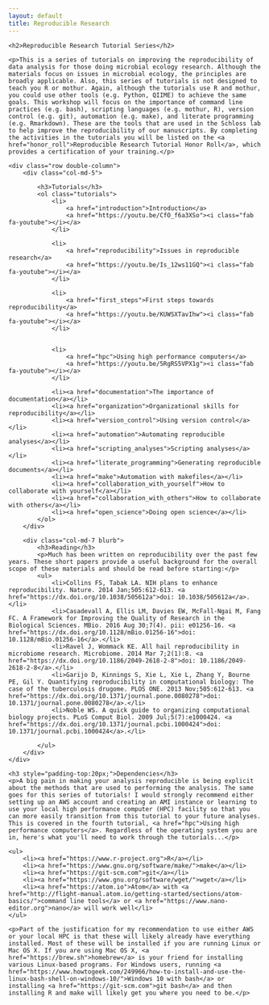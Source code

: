 ```yaml
---
layout: default
title: Reproducible Research
---
```

<div class="index">

	<h2>Reproducible Research Tutorial Series</h2>

	<p>This is a series of tutorials on improving the reproducibility of data analysis for those doing microbial ecology research. Although the materials focus on issues in microbial ecology, the principles are broadly applicable. Also, this series of tutorials is not designed to teach you R or mothur. Again, although the tutorials use R and mothur, you could use other tools (e.g. Python, QIIME) to achieve the same goals. This workshop will focus on the importance of command line practices (e.g. bash), scripting languages (e.g. mothur, R), version control (e.g. git), automation (e.g. make), and literate programming (e.g. Rmarkdown). These are the tools that are used in the Schloss lab to help improve the reproducibility of our manuscripts. By completing the activities in the tutorials you will be listed on the <a href="honor_roll">Reproducible Research Tutorial Honor Roll</a>, which provides a certification of your training.</p>

	<div class="row double-column">
		<div class="col-md-5">

			<h3>Tutorials</h3>
			<ol class="tutorials">
				<li>
					<a href="introduction">Introduction</a>
					<a href="https://youtu.be/CfO_f6a3XSo"><i class="fab fa-youtube"></i></a>
				</li>

				<li>
					<a href="reproducibility">Issues in reproducible research</a>
					<a href="https://youtu.be/Is_12ws11GQ"><i class="fab fa-youtube"></i></a>
				</li>

				<li>
					<a href="first_steps">First steps towards reproducibility</a>
					<a href="https://youtu.be/KUWSXTavIhw"><i class="fab fa-youtube"></i></a>
				</li>


				<li>
					<a href="hpc">Using high performance computers</a>
					<a href="https://youtu.be/5RgRS5VPX1g"><i class="fab fa-youtube"></i></a>
				</li>

				<li><a href="documentation">The importance of documentation</a></li>
				<li><a href="organization">Organizational skills for reproducibility</a></li>
				<li><a href="version_control">Using version control</a></li>
				<li><a href="automation">Automating reproducible analyses</a></li>
				<li><a href="scripting_analyses">Scripting analyses</a></li>
				<li><a href="literate_programming">Generating reproducible documents</a></li>
				<li><a href="make">Automation with makefiles</a></li>
				<li><a href="collaboration_with_yourself">How to collaborate with yourself</a></li>
				<li><a href="collaboration_with_others">How to collaborate with others</a></li>
				<li><a href="open_science">Doing open science</a></li>
			</ol>
		</div>

		<div class="col-md-7 blurb">
			<h3>Reading</h3>
			<p>Much has been written on reproducibility over the past few years. These short papers provide a useful background for the overall scope of these materials and should be read before starting:</p>
			<ul>
				<li>Collins FS, Tabak LA. NIH plans to enhance reproducibility. Nature. 2014 Jan;505:612-613. <a href="https://dx.doi.org/10.1038/505612a">doi: 10.1038/505612a</a>.</li>
				<li>Casadevall A, Ellis LM, Davies EW, McFall-Ngai M, Fang FC. A Framework for Improving the Quality of Research in the Biological Sciences. MBio. 2016 Aug 30;7(4). pii: e01256-16. <a href="https://dx.doi.org/10.1128/mBio.01256-16">doi: 10.1128/mBio.01256-16</a>.</li>
				<li>Ravel J, Wommack KE. All hail reproducibility in microbiome research. Microbiome. 2014 Mar 7;2(1):8. <a href="https://dx.doi.org/10.1186/2049-2618-2-8">doi: 10.1186/2049-2618-2-8</a>.</li>
				<li>Garijo D, Kinnings S, Xie L, Xie L, Zhang Y, Bourne PE, Gil Y. Quantifying reproducibility in computational biology: The case of the tuberculosis drugome. PLOS ONE. 2013 Nov;505:612-613. <a href="https://dx.doi.org/10.1371/journal.pone.0080278">doi: 10.1371/journal.pone.0080278</a>.</li>
				<li>Noble WS. A quick guide to organizing computational biology projects. PLoS Comput Biol. 2009 Jul;5(7):e1000424. <a href="https://dx.doi.org/10.1371/journal.pcbi.1000424">doi: 10.1371/journal.pcbi.1000424</a>.</li>

			</ul>
		</div>
	</div>

	<h3 style="padding-top:20px;">Dependencies</h3>
	<p>A big pain in making your analysis reproducible is being explicit about the methods that are used to performing the analysis. The same goes for this series of tutorials! I would strongly recommend either setting up an AWS account and creating an AMI instance or learning to use your local high performance computer (HPC) facility so that you can more easily transition from this tutorial to your future analyses. This is covered in the fourth tutorial, <a href="hpc">Using high performance computers</a>. Regardless of the operating system you are in, here's what you'll need to work through the tutorials...</p>

	<ul>
		<li><a href="https://www.r-project.org">R</a></li>
		<li><a href="https://www.gnu.org/software/make/">make</a></li>
		<li><a href="https://git-scm.com">git</a></li>
		<li><a href="https://www.gnu.org/software/wget/">wget</a></li>
		<li><a href="https://atom.io">Atom</a> with <a href="http://flight-manual.atom.io/getting-started/sections/atom-basics/">command line tools</a> or <a href="https://www.nano-editor.org">nano</a> will work well</li>
	</ul>

	<p>Part of the justification for my recommendation to use either AWS or your local HPC is that these will likely already have everything installed. Most of these will be installed if you are running Linux or Mac OS X. If you are using Mac OS X, <a href="https://brew.sh">homebrew</a> is your friend for installing various Linux-based programs. For Windows users, running <a href="https://www.howtogeek.com/249966/how-to-install-and-use-the-linux-bash-shell-on-windows-10/">Windows 10 with bash</a> or installing <a href="https://git-scm.com">git bash</a> and then installing R and make will likely get you where you need to be.</p>
</div>
